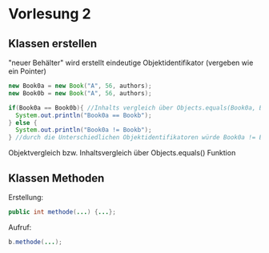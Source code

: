   # Vorlesung 2
  
## Klassen erstellen
"neuer Behälter" wird erstellt 
eindeutige Objektidentifikator (vergeben wie ein Pointer) 

  ```java
new Book0a = new Book("A", 56, authors);
new Book0b = new Book("A", 56, authors);

if(Book0a == Book0b){ //Inhalts vergleich über Objects.equals(Book0a, Book0b) oder wenn man sicher ist das Book0a kein null value hat Book0a.equals(Book0b)
    System.out.println("Book0a == Bookb");
} else {
    System.out.println("Book0a != Bookb");
} //durch die Unterschiedlichen Objektidentifikatoren würde Book0a != Bookb ausgegeben werden
```
Objektvergleich bzw. Inhaltsvergleich über Objects.equals() Funktion

## Klassen Methoden
Erstellung:
```java
public int methode(...) {...};
```
Aufruf:
```java
b.methode(...);
```
